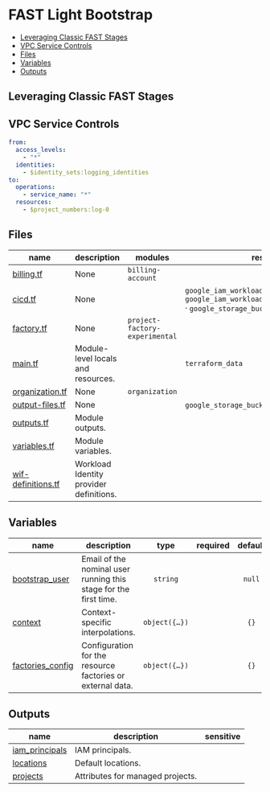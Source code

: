 # FAST Light Bootstrap

<!-- BEGIN TOC -->
- [Leveraging Classic FAST Stages](#leveraging-classic-fast-stages)
- [VPC Service Controls](#vpc-service-controls)
- [Files](#files)
- [Variables](#variables)
- [Outputs](#outputs)
<!-- END TOC -->

## Leveraging Classic FAST Stages

## VPC Service Controls

```yaml
from:
  access_levels:
    - "*"
  identities:
    - $identity_sets:logging_identities
to:
  operations:
    - service_name: "*"
  resources:
    - $project_numbers:log-0
```

<!-- TFDOC OPTS files:1 -->
<!-- BEGIN TFDOC -->
## Files

| name | description | modules | resources |
|---|---|---|---|
| [billing.tf](./billing.tf) | None | <code>billing-account</code> |  |
| [cicd.tf](./cicd.tf) | None |  | <code>google_iam_workload_identity_pool</code> · <code>google_iam_workload_identity_pool_provider</code> · <code>google_storage_bucket_object</code> · <code>local_file</code> |
| [factory.tf](./factory.tf) | None | <code>project-factory-experimental</code> |  |
| [main.tf](./main.tf) | Module-level locals and resources. |  | <code>terraform_data</code> |
| [organization.tf](./organization.tf) | None | <code>organization</code> |  |
| [output-files.tf](./output-files.tf) | None |  | <code>google_storage_bucket_object</code> · <code>local_file</code> |
| [outputs.tf](./outputs.tf) | Module outputs. |  |  |
| [variables.tf](./variables.tf) | Module variables. |  |  |
| [wif-definitions.tf](./wif-definitions.tf) | Workload Identity provider definitions. |  |  |

## Variables

| name | description | type | required | default |
|---|---|:---:|:---:|:---:|
| [bootstrap_user](variables.tf#L17) | Email of the nominal user running this stage for the first time. | <code>string</code> |  | <code>null</code> |
| [context](variables.tf#L23) | Context-specific interpolations. | <code title="object&#40;&#123;&#10;  custom_roles          &#61; optional&#40;map&#40;string&#41;, &#123;&#125;&#41;&#10;  folder_ids            &#61; optional&#40;map&#40;string&#41;, &#123;&#125;&#41;&#10;  iam_principals        &#61; optional&#40;map&#40;string&#41;, &#123;&#125;&#41;&#10;  locations             &#61; optional&#40;map&#40;string&#41;, &#123;&#125;&#41;&#10;  kms_keys              &#61; optional&#40;map&#40;string&#41;, &#123;&#125;&#41;&#10;  notification_channels &#61; optional&#40;map&#40;string&#41;, &#123;&#125;&#41;&#10;  project_ids           &#61; optional&#40;map&#40;string&#41;, &#123;&#125;&#41;&#10;  service_account_ids   &#61; optional&#40;map&#40;string&#41;, &#123;&#125;&#41;&#10;  tag_keys              &#61; optional&#40;map&#40;string&#41;, &#123;&#125;&#41;&#10;  tag_values            &#61; optional&#40;map&#40;string&#41;, &#123;&#125;&#41;&#10;  vpc_host_projects     &#61; optional&#40;map&#40;string&#41;, &#123;&#125;&#41;&#10;  vpc_sc_perimeters     &#61; optional&#40;map&#40;string&#41;, &#123;&#125;&#41;&#10;&#125;&#41;">object&#40;&#123;&#8230;&#125;&#41;</code> |  | <code>&#123;&#125;</code> |
| [factories_config](variables.tf#L43) | Configuration for the resource factories or external data. | <code title="object&#40;&#123;&#10;  billing_accounts &#61; optional&#40;string, &#34;data&#47;billing-accounts&#34;&#41;&#10;  cicd             &#61; optional&#40;string, &#34;data&#47;cicd.yaml&#34;&#41;&#10;  defaults         &#61; optional&#40;string, &#34;data&#47;defaults.yaml&#34;&#41;&#10;  folders          &#61; optional&#40;string, &#34;data&#47;folders&#34;&#41;&#10;  organization     &#61; optional&#40;string, &#34;data&#47;organization&#34;&#41;&#10;  projects         &#61; optional&#40;string, &#34;data&#47;projects&#34;&#41;&#10;&#125;&#41;">object&#40;&#123;&#8230;&#125;&#41;</code> |  | <code>&#123;&#125;</code> |

## Outputs

| name | description | sensitive |
|---|---|:---:|
| [iam_principals](outputs.tf#L17) | IAM principals. |  |
| [locations](outputs.tf#L22) | Default locations. |  |
| [projects](outputs.tf#L27) | Attributes for managed projects. |  |
<!-- END TFDOC -->
